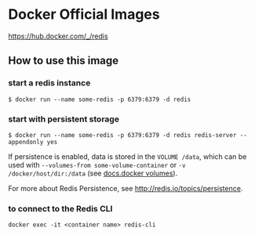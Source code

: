 # Docker Official Images

https://hub.docker.com/_/redis

## How to use this image

### start a redis instance

```$ docker run --name some-redis -p 6379:6379 -d redis```

### start with persistent storage

```$ docker run --name some-redis -p 6379:6379 -d redis redis-server --appendonly yes```

If persistence is enabled, data is stored in the ```VOLUME /data```, which can be used with ```--volumes-from some-volume-container``` or ```-v /docker/host/dir:/data``` (see [docs.docker volumes](https://docs.docker.com/engine/tutorials/dockervolumes/)).

For more about Redis Persistence, see http://redis.io/topics/persistence.

### to connect to the Redis CLI

```docker exec -it <container name> redis-cli```